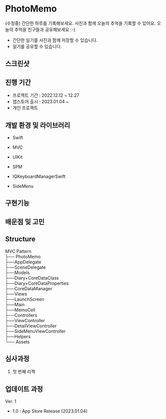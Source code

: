 # PhotoMemo

(수정중)
간단한 하루를 기록해보세요.
사진과 함께 오늘의 추억을 기록할 수 있어요.
오늘의 추억을 친구들과 공유해보세요 :-)

- 간단한 일기를 사진과 함께 저장할 수 있습니다.
- 일기를 공유할 수 있습니다. 


## 스크린샷

## 진행 기간
- 프로젝트 기간 : 2022.12.12 ~ 12.27
- 앱스토어 출시 : 2023.01.04 ~
- 개인 프로젝트

## 개발 환경 및 라이브러리 
- Swift
- MVC
- UIKit
- SPM

- IQKeyboardManagerSwift
- SideMenu

## 구현기능

## 배운점 및 고민

## Structure
MVC Pattern  
├── PhotoMemo  
	├──AppDelegate  
	├──SceneDelegate  
├──Models  
	├──Diary+CoreDataClass  
	├──Diary+CoreDataProperties  
	├──CoreDataManager  
├──Views  
	├──LaunchScreen  
	├──Main  
	├──MemoCell  
├──Controllers  
	├──ViewController  
	├──DetailViewController  
	├──SideMenuViewController  
├──Helpers  
	└── Assets  

## 심사과정
1. 첫 번째 리젝

## 업데이트 과정
Ver. 1
 - 1.0 : App Store Release (2023.01.04)

